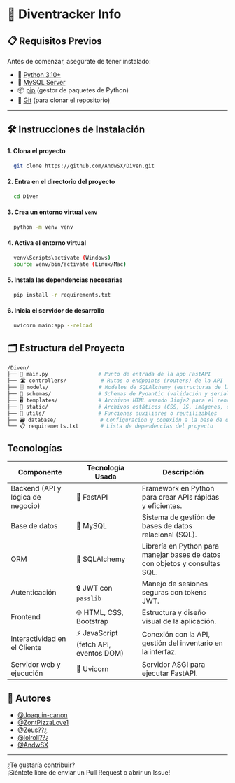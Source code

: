 # 🚀 Diventracker Info

## 📋 Requisitos Previos

Antes de comenzar, asegúrate de tener instalado:

- 🐍 [Python 3.10+](https://www.python.org/downloads/)
- 🐬 [MySQL Server](https://dev.mysql.com/downloads/mysql/)
- 📦 [pip](https://pip.pypa.io/en/stable/installation/) (gestor de paquetes de Python)
- 🌿 [Git](https://git-scm.com/) (para clonar el repositorio)

---

## 🛠️ Instrucciones de Instalación


#### 1. Clona el proyecto

```bash
  git clone https://github.com/AndwSX/Diven.git
```

#### 2. Entra en el directorio del proyecto

```bash
  cd Diven
```

#### 3. Crea un entorno virtual `venv`

```bash
  python -m venv venv
```

#### 4. Activa el entorno virtual


```bash
  venv\Scripts\activate (Windows)
  source venv/bin/activate (Linux/Mac)
```

#### 5. Instala las dependencias necesarias

```bash
  pip install -r requirements.txt

```

#### 6. Inicia el servidor de desarrollo

```bash
  uvicorn main:app --reload
```

## 🗂️ Estructura del Proyecto

```bash
/Diven/
├── 📄 main.py                # Punto de entrada de la app FastAPI
├── 🛣️ controllers/           # Rutas o endpoints (routers) de la API
├── 🗄️ models/                # Modelos de SQLAlchemy (estructuras de la base de datos)
├── 📝 schemas/               # Schemas de Pydantic (validación y serialización de datos)
├── 🖥️ templates/             # Archivos HTML usando Jinja2 para el renderizado
├── 🎨 static/                # Archivos estáticos (CSS, JS, imágenes, etc.)
├── 🔧 utils/                 # Funciones auxiliares o reutilizables
├── 🗃️ database/              # Configuración y conexión a la base de datos
└── 📋 requirements.txt       # Lista de dependencias del proyecto
```

## Tecnologías

| Componente                      | Tecnología Usada                             | Descripción                                                                              |
|----------------------------------|----------------------------------------------|------------------------------------------------------------------------------------------|
| Backend (API y lógica de negocio)| 🐍 FastAPI                                   | Framework en Python para crear APIs rápidas y eficientes.                                |
| Base de datos                   | 🐬 MySQL        | Sistema de gestión de bases de datos relacional (SQL).                                   |
| ORM                             | 🔗 SQLAlchemy                                | Librería en Python para manejar bases de datos con objetos y consultas SQL.               |
| Autenticación                   | 🔒 JWT con `passlib`                 | Manejo de sesiones seguras con tokens JWT.                                                |
| Frontend                        | 🌐 HTML, CSS, Bootstrap                      | Estructura y diseño visual de la aplicación.                                              |
| Interactividad en el Cliente    | ⚡ JavaScript (fetch API, eventos DOM)        | Conexión con la API, gestión del inventario en la interfaz.                               |
| Servidor web y ejecución        | 🚀 Uvicorn                                   | Servidor ASGI para ejecutar FastAPI.                                                      |

## 👥 Autores

- [@Joaquin-canon](https://github.com/Joaquin-canon)
- [@ZontPizzaLove1](https://github.com/ZontPizzaLove1)
- [@Zeus??¿](https://github.com/Diventracker)
- [@lolroll??¿](https://github.com/Diventracker)
- [@AndwSX](https://github.com/AndwSX)


---

¿Te gustaría contribuir?  
¡Siéntete libre de enviar un Pull Request o abrir un Issue!